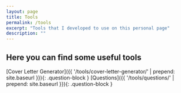 ```yaml
---
layout: page
title: Tools
permalink: /tools
excerpt: "Tools that I developed to use on this personal page"
description: ""
---
```


## Here you can find some useful tools

[Cover Letter Generator]({{ '/tools/cover-letter-generator/'  | prepend: site.baseurl }}){: .question-block }
[Questions]({{ '/tools/questions/'  | prepend: site.baseurl }}){: .question-block }
